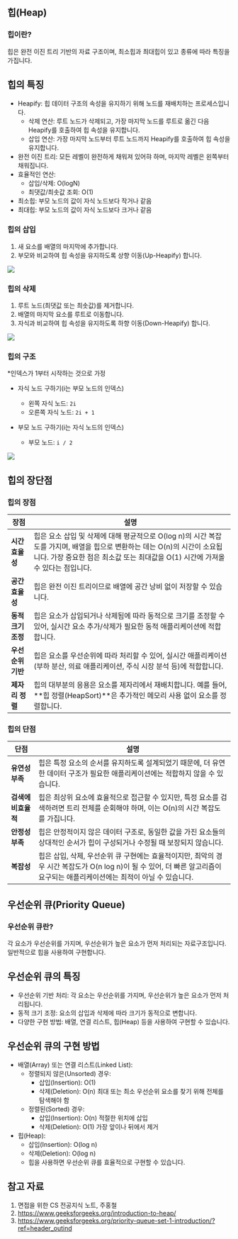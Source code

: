 ## 힙(Heap)

### 힙이란?
힙은 완전 이진 트리 기반의 자료 구조이며, 최소힙과 최대힙이 있고 종류에 따라 특징을 가집니다.

## 힙의 특징
- Heapify: 힙 데이터 구조의 속성을 유지하기 위해 노드를 재배치하는 프로세스입니다.
  - 삭제 연산: 루트 노드가 삭제되고, 가장 마지막 노드를 루트로 옮긴 다음 Heapify를 호출하여 힙 속성을 유지합니다.
  - 삽입 연산: 가장 마지막 노드부터 루트 노드까지 Heapify를 호출하여 힙 속성을 유지합니다.
- 완전 이진 트리: 모든 레벨이 완전하게 채워져 있어햐 하며, 마지막 레벨은 왼쪽부터 채워집니다.
- 효율적인 연산: 
  - 삽입/삭제: O(logN)
  - 최댓값/최솟값 조회: O(1)
- 최소힙: 부모 노드의 값이 자식 노드보다 작거나 같음
- 최대힙: 부모 노드의 값이 자식 노드보다 크거나 같음

### 힙의 삽입
1. 새 요소를 배열의 마지막에 추가합니다.
2. 부모와 비교하여 힙 속성을 유지하도록 상향 이동(Up-Heapify) 합니다.

![](/Data%20Structure/img/ds_heap_priority_queue_1.png)

### 힙의 삭제
1. 루트 노드(최댓값 또는 최솟값)를 제거합니다.
2. 배열의 마지막 요소를 루트로 이동합니다.
3. 자식과 비교하여 힙 속성을 유지하도록 하향 이동(Down-Heapify) 합니다.

![](/Data%20Structure/img/ds_heap_priority_queue_2.png)

### 힙의 구조
*인덱스가 1부터 시작하는 것으로 가정

- 자식 노드 구하기(i는 부모 노드의 인덱스)
  - 왼쪽 자식 노드: `2i`
  - 오른쪽 자식 노드: `2i + 1`

- 부모 노드 구하기(i는 자식 노드의 인덱스)
  - 부모 노드: `i / 2`

![](/Data%20Structure/img/ds_heap_priority_queue_3.png)

## 힙의 장단점

### 힙의 장점
| **장점**           | **설명**                                                                                                           |
|--------------------|-------------------------------------------------------------------------------------------------------------------|
| **시간 효율성**    | 힙은 요소 삽입 및 삭제에 대해 평균적으로 O(log n)의 시간 복잡도를 가지며, 배열을 힙으로 변환하는 데는 O(n)의 시간이 소요됩니다. 가장 중요한 점은 최소값 또는 최대값을 O(1) 시간에 가져올 수 있다는 점입니다. |
| **공간 효율성**    | 힙은 완전 이진 트리이므로 배열에 공간 낭비 없이 저장할 수 있습니다.                                           |
| **동적 크기 조정** | 힙은 요소가 삽입되거나 삭제됨에 따라 동적으로 크기를 조정할 수 있어, 실시간 요소 추가/삭제가 필요한 동적 애플리케이션에 적합합니다. |
| **우선순위 기반**  | 힙은 요소를 우선순위에 따라 처리할 수 있어, 실시간 애플리케이션(부하 분산, 의료 애플리케이션, 주식 시장 분석 등)에 적합합니다. |
| **제자리 정렬**    | 힙의 대부분의 응용은 요소를 제자리에서 재배치합니다. 예를 들어, **힙 정렬(HeapSort)**은 추가적인 메모리 사용 없이 요소를 정렬합니다. |

### 힙의 단점
| **단점**           | **설명**                                                                                                       |
|--------------------|-------------------------------------------------------------------------------------------------------------|
| **유연성 부족**    | 힙은 특정 요소의 순서를 유지하도록 설계되었기 때문에, 더 유연한 데이터 구조가 필요한 애플리케이션에는 적합하지 않을 수 있습니다. |
| **검색에 비효율적** | 힙은 최상위 요소에 효율적으로 접근할 수 있지만, 특정 요소를 검색하려면 트리 전체를 순회해야 하며, 이는 O(n)의 시간 복잡도를 가집니다. |
| **안정성 부족**    | 힙은 안정적이지 않은 데이터 구조로, 동일한 값을 가진 요소들의 상대적인 순서가 힙이 구성되거나 수정될 때 보장되지 않습니다.  |
| **복잡성**        | 힙은 삽입, 삭제, 우선순위 큐 구현에는 효율적이지만, 최악의 경우 시간 복잡도가 O(n log n)이 될 수 있어, 더 빠른 알고리즘이 요구되는 애플리케이션에는 최적이 아닐 수 있습니다. |

## 우선순위 큐(Priority Queue)

### 우선순위 큐란?
각 요소가 우선순위를 가지며, 우선순위가 높은 요소가 먼저 처리되는 자료구조입니다. 일반적으로 힙을 사용하여 구현합니다.

## 우선순위 큐의 특징
- 우선순위 기반 처리: 각 요소는 우선순위를 가지며, 우선순위가 높은 요소가 먼저 처리됩니다.
- 동적 크기 조정: 요소의 삽입과 삭제에 따라 크기가 동적으로 변합니다.
- 다양한 구현 방법: 배열, 연결 리스트, 힙(Heap) 등을 사용하여 구현할 수 있습니다.

## 우선순위 큐의 구현 방법
- 배열(Array) 또는 연결 리스트(Linked List):
  - 정렬되지 않은(Unsorted) 경우:
    - 삽입(Insertion): O(1)
    - 삭제(Deletion): O(n) 최대 또는 최소 우선순위 요소를 찾기 위해 전체를 탐색해야 함
  - 정렬된(Sorted) 경우:
    - 삽입(Insertion): O(n) 적절한 위치에 삽입
    - 삭제(Deletion): O(1) 가장 앞이나 뒤에서 제거
- 힙(Heap):
  - 삽입(Insertion): O(log n)
  - 삭제(Deletion): O(log n)
  - 힙을 사용하면 우선순위 큐를 효율적으로 구현할 수 있습니다.

## 참고 자료
1. 면접을 위한 CS 전공지식 노트, 주홍철
2. https://www.geeksforgeeks.org/introduction-to-heap/
3. https://www.geeksforgeeks.org/priority-queue-set-1-introduction/?ref=header_outind
